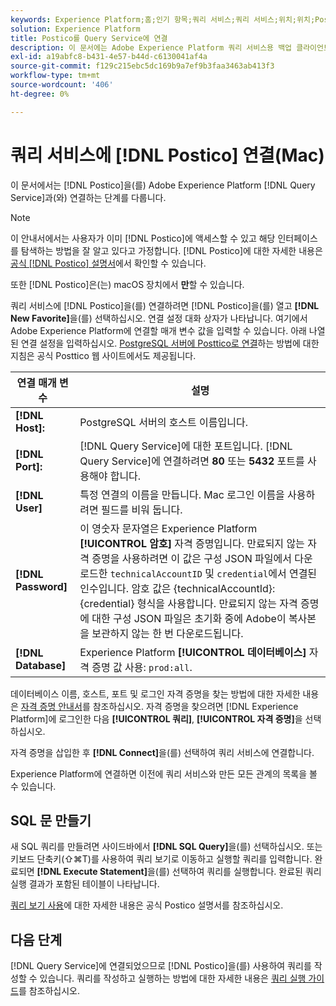 ```yaml
---
keywords: Experience Platform;홈;인기 항목;쿼리 서비스;쿼리 서비스;위치;위치;Postico;쿼리 서비스에 연결;
solution: Experience Platform
title: Postico를 Query Service에 연결
description: 이 문서에는 Adobe Experience Platform 쿼리 서비스용 백업 클라이언트 Postico를 설치하기 위한 링크가 포함되어 있습니다.
exl-id: a19abfc8-b431-4e57-b44d-c6130041af4a
source-git-commit: f129c215ebc5dc169b9a7ef9b3faa3463ab413f3
workflow-type: tm+mt
source-wordcount: '406'
ht-degree: 0%

---
```


# 쿼리 서비스에 [!DNL Postico] 연결(Mac)

이 문서에서는 [!DNL Postico]을(를) Adobe Experience Platform [!DNL Query Service]과(와) 연결하는 단계를 다룹니다.

>[!NOTE]
>
> 이 안내서에서는 사용자가 이미 [!DNL Postico]에 액세스할 수 있고 해당 인터페이스를 탐색하는 방법을 잘 알고 있다고 가정합니다. [!DNL Postico]에 대한 자세한 내용은 [공식 [!DNL Postico] 설명서](https://eggerapps.at/postico/docs)에서 확인할 수 있습니다.
> 
> 또한 [!DNL Postico]은(는) macOS 장치에서 **만**&#x200B;할 수 있습니다.

쿼리 서비스에 [!DNL Postico]을(를) 연결하려면 [!DNL Postico]을(를) 열고 **[!DNL New Favorite]**&#x200B;을(를) 선택하십시오. 연결 설정 대화 상자가 나타납니다. 여기에서 Adobe Experience Platform에 연결할 매개 변수 값을 입력할 수 있습니다. 아래 나열된 연결 설정을 입력하십시오. [PostgreSQL 서버에 Posttico로 연결](https://eggerapps.at/postico/docs/v1.5.21/favorite-window.html)하는 방법에 대한 지침은 공식 Posttico 웹 사이트에서도 제공됩니다.

| 연결 매개 변수 | 설명 |
|---|---|
| **[!DNL Host]:** | PostgreSQL 서버의 호스트 이름입니다. |
| **[!DNL Port]:** | [!DNL Query Service]에 대한 포트입니다. [!DNL Query Service]에 연결하려면 **80** 또는 **5432** 포트를 사용해야 합니다. |
| **[!DNL User]** | 특정 연결의 이름을 만듭니다. Mac 로그인 이름을 사용하려면 필드를 비워 둡니다. |
| **[!DNL Password]** | 이 영숫자 문자열은 Experience Platform **[!UICONTROL 암호]** 자격 증명입니다. 만료되지 않는 자격 증명을 사용하려면 이 값은 구성 JSON 파일에서 다운로드한 `technicalAccountID` 및 `credential`에서 연결된 인수입니다. 암호 값은 {technicalAccountId}:{credential} 형식을 사용합니다. 만료되지 않는 자격 증명에 대한 구성 JSON 파일은 초기화 중에 Adobe이 복사본을 보관하지 않는 한 번 다운로드됩니다. |
| **[!DNL Database]** | Experience Platform **[!UICONTROL 데이터베이스]** 자격 증명 값 사용: `prod:all`. |

데이터베이스 이름, 호스트, 포트 및 로그인 자격 증명을 찾는 방법에 대한 자세한 내용은 [자격 증명 안내서](../ui/credentials.md)를 참조하십시오. 자격 증명을 찾으려면 [!DNL Experience Platform]에 로그인한 다음 **[!UICONTROL 쿼리]**, **[!UICONTROL 자격 증명]**&#x200B;을 선택하십시오.

자격 증명을 삽입한 후 **[!DNL Connect]**&#x200B;을(를) 선택하여 쿼리 서비스에 연결합니다.

Experience Platform에 연결하면 이전에 쿼리 서비스와 만든 모든 관계의 목록을 볼 수 있습니다.

## SQL 문 만들기

새 SQL 쿼리를 만들려면 사이드바에서 **[!DNL SQL Query]**&#x200B;을(를) 선택하십시오. 또는 키보드 단축키(⇧⌘T)를 사용하여 쿼리 보기로 이동하고 실행할 쿼리를 입력합니다. 완료되면 **[!DNL Execute Statement]**&#x200B;을(를) 선택하여 쿼리를 실행합니다. 완료된 쿼리 실행 결과가 포함된 테이블이 나타납니다.

[쿼리 보기 사용](https://eggerapps.at/postico/docs/v1.3.1/sql-query-view.html)에 대한 자세한 내용은 공식 Postico 설명서를 참조하십시오.

## 다음 단계

[!DNL Query Service]에 연결되었으므로 [!DNL Postico]을(를) 사용하여 쿼리를 작성할 수 있습니다. 쿼리를 작성하고 실행하는 방법에 대한 자세한 내용은 [쿼리 실행 가이드](../best-practices/writing-queries.md)를 참조하십시오.
